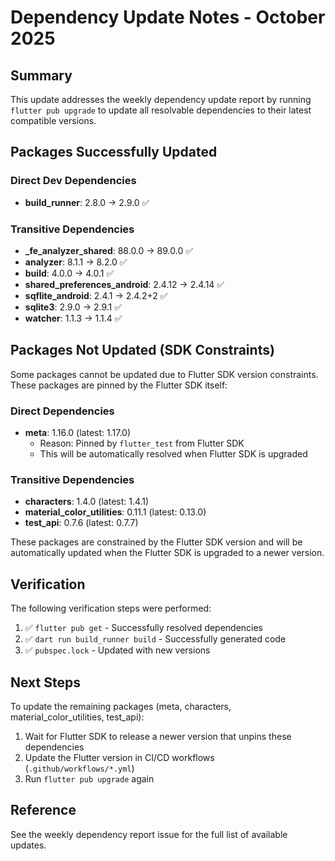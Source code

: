 # Dependency Update Notes - October 2025

## Summary
This update addresses the weekly dependency update report by running `flutter pub upgrade` to update all resolvable dependencies to their latest compatible versions.

## Packages Successfully Updated

### Direct Dev Dependencies
- **build_runner**: 2.8.0 → 2.9.0 ✅

### Transitive Dependencies
- **_fe_analyzer_shared**: 88.0.0 → 89.0.0 ✅
- **analyzer**: 8.1.1 → 8.2.0 ✅
- **build**: 4.0.0 → 4.0.1 ✅
- **shared_preferences_android**: 2.4.12 → 2.4.14 ✅
- **sqflite_android**: 2.4.1 → 2.4.2+2 ✅
- **sqlite3**: 2.9.0 → 2.9.1 ✅
- **watcher**: 1.1.3 → 1.1.4 ✅

## Packages Not Updated (SDK Constraints)

Some packages cannot be updated due to Flutter SDK version constraints. These packages are pinned by the Flutter SDK itself:

### Direct Dependencies
- **meta**: 1.16.0 (latest: 1.17.0)
  - Reason: Pinned by `flutter_test` from Flutter SDK
  - This will be automatically resolved when Flutter SDK is upgraded

### Transitive Dependencies
- **characters**: 1.4.0 (latest: 1.4.1)
- **material_color_utilities**: 0.11.1 (latest: 0.13.0)
- **test_api**: 0.7.6 (latest: 0.7.7)

These packages are constrained by the Flutter SDK version and will be automatically updated when the Flutter SDK is upgraded to a newer version.

## Verification

The following verification steps were performed:
1. ✅ `flutter pub get` - Successfully resolved dependencies
2. ✅ `dart run build_runner build` - Successfully generated code
3. ✅ `pubspec.lock` - Updated with new versions

## Next Steps

To update the remaining packages (meta, characters, material_color_utilities, test_api):
1. Wait for Flutter SDK to release a newer version that unpins these dependencies
2. Update the Flutter version in CI/CD workflows (`.github/workflows/*.yml`)
3. Run `flutter pub upgrade` again

## Reference

See the weekly dependency report issue for the full list of available updates.
